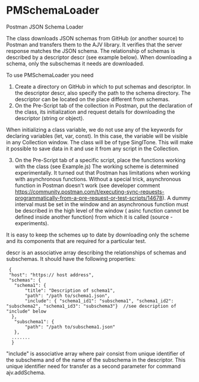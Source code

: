 # PMSchemaLoader
Postman JSON Schema Loader

The class downloads JSON schemas from GitHub (or another source) to Postman and transfers them to the AJV library. It verifies that the server response matches the JSON schema. 
The relationship of schemas is described by a descriptor descr (see example below). When downloading a schema, only the subschemas it needs are downloaded.

To use PMSchemaLoader you need
1. Create a directory on GitHub in which to put schemas and descriptor.  In the descriptor descr, also specify the path to the schema directory. The descriptor can be located on the place different from schemas.
2. On the Pre-Script tab of the collection in Postman, put the declaration of the class, its initialization and request details for downloading the descriptor (string or object).

When initializing a class variable, we do not use any of the keywords for declaring variables (let, var, const). In this case, the variable will be visible in any Collection window. The class will be of type SinglTone. This will make it possible to save data in it and use it from any script in the Collection.

3. On the Pre-Script tab of a specific script, place the functions working with the class (see Example.js)
 The working scheme is determined experimentally. It turned out that Postman has limitations when working with asynchronous functions. Without a special trick, asynchronous function in Postman doesn't work (see developer comment https://community.postman.com/t/executing-sync-requests-programmatically-from-a-pre-request-or-test-scripts/14678). A dummy interval must be set in the window and an asynchronous function must be described in the high level of the window ( asinc function cannot be defined inside another function) from which it is called (source - experiments).

It is easy to keep the schemes up to date by downloading only the scheme and its components that are required for a particular test.

descr is an associative array describing the relationships of schemas and subschemas.
It should have the following properties:

     {
     "host": "https:// host address",
     "schemas": {     
       "schema1": {
           "title": "Description of schema1",
           "path": "/path to/schema1.json",             
           "include": { "schema1_id1": "subschema1", "schema1_id2": "subschema2", "schema1_id3": "subschema3"}  //see description of "include" below
      },     
       "subschema1": {
           "path": "/path to/subschema1.json"           
       },
      .......
      }
        
 "include" is associative array where pair consist from unique identifier
           of the subschema and of the name of the subschema in the descriptor. 
           This unique identifier need for transfer as a second parameter for command ajv.addSchema. 
           
